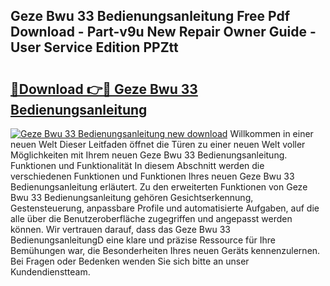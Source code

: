 ## Geze Bwu 33 Bedienungsanleitung Free Pdf Download - Part-v9u New Repair Owner Guide - User Service Edition PPZtt

# <h2><a href="http://df3mi3.blite.top/?on=Geze+Bwu+33+Bedienungsanleitung">🔗Download 👉🔴 Geze Bwu 33 Bedienungsanleitung</a></h2>

[![Geze Bwu 33 Bedienungsanleitung new download](https://i.imgur.com/lujVjoI.png)](http://df3mi3.blite.top/?on=Geze+Bwu+33+Bedienungsanleitung)
Willkommen in einer neuen Welt Dieser Leitfaden öffnet die Türen zu einer neuen Welt voller Möglichkeiten mit Ihrem neuen Geze Bwu 33 Bedienungsanleitung. Funktionen und Funktionalität In diesem Abschnitt werden die verschiedenen Funktionen und Funktionen Ihres neuen Geze Bwu 33 Bedienungsanleitung erläutert. Zu den erweiterten Funktionen von Geze Bwu 33 Bedienungsanleitung gehören Gesichtserkennung, Gestensteuerung, anpassbare Profile und automatisierte Aufgaben, auf die alle über die Benutzeroberfläche zugegriffen und angepasst werden können. Wir vertrauen darauf, dass das Geze Bwu 33 BedienungsanleitungD eine klare und präzise Ressource für Ihre Bemühungen war, die Besonderheiten Ihres neuen Geräts kennenzulernen. Bei Fragen oder Bedenken wenden Sie sich bitte an unser Kundendienstteam.

